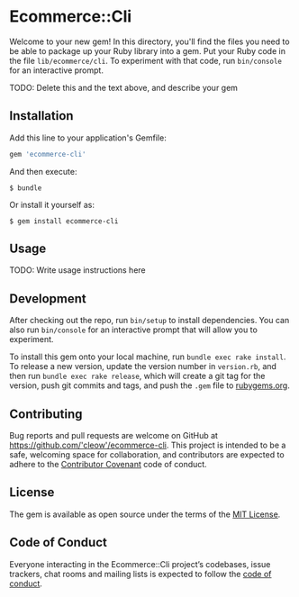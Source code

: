 # Ecommerce::Cli

Welcome to your new gem! In this directory, you'll find the files you need to be able to package up your Ruby library into a gem. Put your Ruby code in the file `lib/ecommerce/cli`. To experiment with that code, run `bin/console` for an interactive prompt.

TODO: Delete this and the text above, and describe your gem

## Installation

Add this line to your application's Gemfile:

```ruby
gem 'ecommerce-cli'
```

And then execute:

    $ bundle

Or install it yourself as:

    $ gem install ecommerce-cli

## Usage

TODO: Write usage instructions here

## Development

After checking out the repo, run `bin/setup` to install dependencies. You can also run `bin/console` for an interactive prompt that will allow you to experiment.

To install this gem onto your local machine, run `bundle exec rake install`. To release a new version, update the version number in `version.rb`, and then run `bundle exec rake release`, which will create a git tag for the version, push git commits and tags, and push the `.gem` file to [rubygems.org](https://rubygems.org).

## Contributing

Bug reports and pull requests are welcome on GitHub at https://github.com/'cleow'/ecommerce-cli. This project is intended to be a safe, welcoming space for collaboration, and contributors are expected to adhere to the [Contributor Covenant](http://contributor-covenant.org) code of conduct.

## License

The gem is available as open source under the terms of the [MIT License](https://opensource.org/licenses/MIT).

## Code of Conduct

Everyone interacting in the Ecommerce::Cli project’s codebases, issue trackers, chat rooms and mailing lists is expected to follow the [code of conduct](https://github.com/'cleow'/ecommerce-cli/blob/master/CODE_OF_CONDUCT.md).

